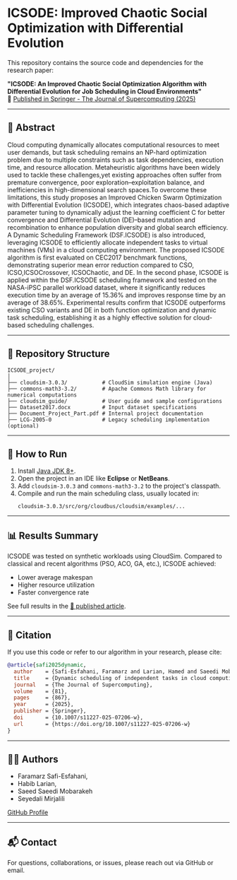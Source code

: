 # ICSODE: Improved Chaotic Social Optimization with Differential Evolution

This repository contains the source code and dependencies for the research paper:

**"ICSODE: An Improved Chaotic Social Optimization Algorithm with Differential Evolution for Job Scheduling in Cloud Environments"**  
📌 [Published in Springer - The Journal of Supercomputing (2025)](https://doi.org/10.1007/s11227-025-07206-w)

---

## 📖 Abstract
Cloud computing dynamically allocates computational resources to meet user
demands, but task scheduling remains an NP-hard optimization problem due to
multiple constraints such as task dependencies, execution time, and resource allocation. Metaheuristic algorithms have been widely used to tackle these challenges,yet existing approaches often suffer from premature convergence, poor exploration–exploitation balance, and inefficiencies in high-dimensional search spaces.To overcome these limitations, this study proposes an Improved Chicken Swarm
Optimization with Differential Evolution (ICSODE), which integrates chaos-based adaptive parameter tuning to dynamically adjust the learning coefficient C for better convergence and Differential Evolution (DE)–based mutation and recombination to enhance population diversity and global search efficiency. A Dynamic Scheduling Framework (DSF.ICSODE) is also introduced, leveraging ICSODE to efficiently allocate independent tasks to virtual machines (VMs) in a cloud computing environment. The proposed ICSODE algorithm is first evaluated on CEC2017 benchmark functions, demonstrating superior mean error reduction compared to CSO, ICSO,ICSOCrossover, ICSOChaotic, and DE. In the second phase, ICSODE is applied within the DSF.ICSODE scheduling framework and tested on the NASA-iPSC parallel workload dataset, where it significantly reduces execution time by an average of 15.36% and improves response time by an average of 38.65%. Experimental results confirm that ICSODE outperforms existing CSO variants and DE in both function optimization and dynamic task scheduling, establishing it as a highly effective solution for cloud-based scheduling challenges. 

---

## 📁 Repository Structure

```
ICSODE_project/
│
├── cloudsim-3.0.3/           # CloudSim simulation engine (Java)
├── commons-math3-3.2/        # Apache Commons Math library for numerical computations
├── cloudsim_guide/           # User guide and sample configurations
├── Dataset2017.docx          # Input dataset specifications
├── Document_Project_Part.pdf # Internal project documentation
├── LCG-2005-0                # Legacy scheduling implementation (optional)
```

---

## 🚀 How to Run

1. Install [Java JDK 8+](https://www.oracle.com/java/technologies/javase/javase-jdk8-downloads.html).
2. Open the project in an IDE like **Eclipse** or **NetBeans**.
3. Add `cloudsim-3.0.3` and `commons-math3-3.2` to the project's classpath.
4. Compile and run the main scheduling class, usually located in:
   ```
   cloudsim-3.0.3/src/org/cloudbus/cloudsim/examples/...
   ```

---

## 📊 Results Summary

ICSODE was tested on synthetic workloads using CloudSim. Compared to classical and recent algorithms (PSO, ACO, GA, etc.), ICSODE achieved:
- Lower average makespan
- Higher resource utilization
- Faster convergence rate

See full results in the [📄 published article](https://doi.org/10.1007/s11227-025-07206-w).

---

## 📌 Citation

If you use this code or refer to our algorithm in your research, please cite:

```bibtex
@article{safi2025dynamic,
  author    = {Safi-Esfahani, Faramarz and Larian, Hamed and Saeedi Mobarakeh, Seyed and others},
  title     = {Dynamic scheduling of independent tasks in cloud computing environment applying improved chicken swarm optimization and differential evolution},
  journal   = {The Journal of Supercomputing},
  volume    = {81},
  pages     = {867},
  year      = {2025},
  publisher = {Springer},
  doi       = {10.1007/s11227-025-07206-w},
  url       = {https://doi.org/10.1007/s11227-025-07206-w}
}

```

---

## 🧑‍💻 Authors

- Faramarz Safi-Esfahani, 
- Habib Larian, 
- Saeed Saeedi Mobarakeh 
- Seyedali Mirjalili   
  
[GitHub Profile](https://github.com/faramarzsafi)

---

## 📬 Contact

For questions, collaborations, or issues, please reach out via GitHub or email.